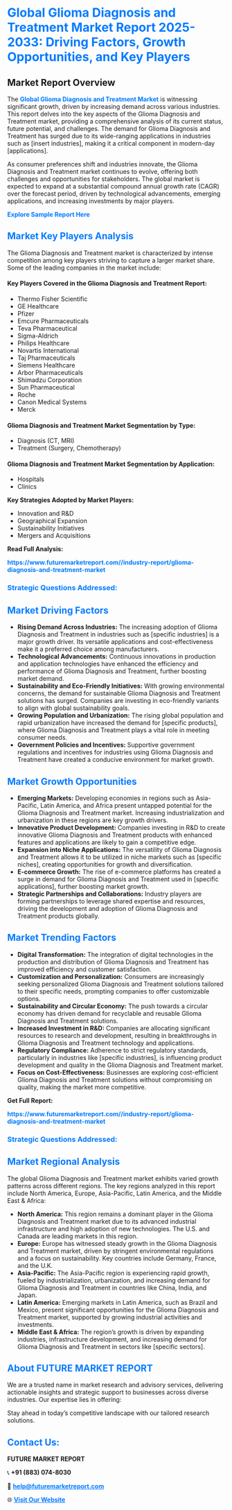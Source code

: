 <h1 style="color: #007BFF;">Global Glioma Diagnosis and Treatment Market Report 2025-2033: Driving Factors, Growth Opportunities, and Key Players</h1>

<section id="overview">
<h2>Market Report Overview</h2>
<p>The <a href="https://www.futuremarketreport.com//industry-report/glioma-diagnosis-and-treatment-market" style="color: #007BFF; text-decoration: none;"><strong>Global Glioma Diagnosis and Treatment Market</strong></a> is witnessing significant growth, driven by increasing demand across various industries. This report delves into the key aspects of the Glioma Diagnosis and Treatment market, providing a comprehensive analysis of its current status, future potential, and challenges. The demand for Glioma Diagnosis and Treatment has surged due to its wide-ranging applications in industries such as [insert industries], making it a critical component in modern-day [applications].</p>
<p>As consumer preferences shift and industries innovate, the Glioma Diagnosis and Treatment market continues to evolve, offering both challenges and opportunities for stakeholders. The global market is expected to expand at a substantial compound annual growth rate (CAGR) over the forecast period, driven by technological advancements, emerging applications, and increasing investments by major players.</p>
</section>

<section id="overview">
<p><a href="https://www.futuremarketreport.com//request-sample/reportId=77012" style="color: #007BFF; text-decoration: none;"><strong>Explore Sample Report Here</strong></a></p>
</section>

<section id="key-players">
<h2 style="color: #007BFF;">Market Key Players Analysis</h2>
<p>The Glioma Diagnosis and Treatment market is characterized by intense competition among key players striving to capture a larger market share. Some of the leading companies in the market include:</p>
<h4>Key Players Covered in the Glioma Diagnosis and Treatment Report:</h4>
<ul><li>Thermo Fisher Scientific</li><li>GE Healthcare</li><li>Pfizer</li><li>Emcure Pharmaceuticals</li><li>Teva Pharmaceutical</li><li>Sigma-Aldrich</li><li>Philips Healthcare</li><li>Novartis International</li><li>Taj Pharmaceuticals</li><li>Siemens Healthcare</li><li>Arbor Pharmaceuticals</li><li>Shimadzu Corporation</li><li>Sun Pharmaceutical</li><li>Roche</li><li>Canon Medical Systems</li><li>Merck</li></ul>
<h4>Glioma Diagnosis and Treatment Market Segmentation by Type:</h4>
<ul><li>Diagnosis (CT, MRI)</li><li>Treatment (Surgery, Chemotherapy)</li></ul>

<h4>Glioma Diagnosis and Treatment Market Segmentation by Application:</h4>
<ul><li>Hospitals</li><li>Clinics</li></ul>
<p><strong>Key Strategies Adopted by Market Players:</strong></p>
<ul>
<li>Innovation and R&D</li>
<li>Geographical Expansion</li>
<li>Sustainability Initiatives</li>
<li>Mergers and Acquisitions</li>
</ul>
</section>

<section>
<p><strong>Read Full Analysis: </strong></p><a href="https://www.futuremarketreport.com//industry-report/glioma-diagnosis-and-treatment-market" style="color: #007BFF; text-decoration: none;"><strong>https://www.futuremarketreport.com//industry-report/glioma-diagnosis-and-treatment-market</strong></a>
<h3 style="color: #007BFF;">Strategic Questions Addressed:</h3>
</section>

<section id="driving-factors">
<h2 style="color: #007BFF;">Market Driving Factors</h2>
<ul>
<li><strong>Rising Demand Across Industries:</strong> The increasing adoption of Glioma Diagnosis and Treatment in industries such as [specific industries] is a major growth driver. Its versatile applications and cost-effectiveness make it a preferred choice among manufacturers.</li>
<li><strong>Technological Advancements:</strong> Continuous innovations in production and application technologies have enhanced the efficiency and performance of Glioma Diagnosis and Treatment, further boosting market demand.</li>
<li><strong>Sustainability and Eco-Friendly Initiatives:</strong> With growing environmental concerns, the demand for sustainable Glioma Diagnosis and Treatment solutions has surged. Companies are investing in eco-friendly variants to align with global sustainability goals.</li>
<li><strong>Growing Population and Urbanization:</strong> The rising global population and rapid urbanization have increased the demand for [specific products], where Glioma Diagnosis and Treatment plays a vital role in meeting consumer needs.</li>
<li><strong>Government Policies and Incentives:</strong> Supportive government regulations and incentives for industries using Glioma Diagnosis and Treatment have created a conducive environment for market growth.</li>
</ul>
</section>

<section id="growth-opportunities">
<h2 style="color: #007BFF;">Market Growth Opportunities</h2>
<ul>
<li><strong>Emerging Markets:</strong> Developing economies in regions such as Asia-Pacific, Latin America, and Africa present untapped potential for the Glioma Diagnosis and Treatment market. Increasing industrialization and urbanization in these regions are key growth drivers.</li>
<li><strong>Innovative Product Development:</strong> Companies investing in R&D to create innovative Glioma Diagnosis and Treatment products with enhanced features and applications are likely to gain a competitive edge.</li>
<li><strong>Expansion into Niche Applications:</strong> The versatility of Glioma Diagnosis and Treatment allows it to be utilized in niche markets such as [specific niches], creating opportunities for growth and diversification.</li>
<li><strong>E-commerce Growth:</strong> The rise of e-commerce platforms has created a surge in demand for Glioma Diagnosis and Treatment used in [specific applications], further boosting market growth.</li>
<li><strong>Strategic Partnerships and Collaborations:</strong> Industry players are forming partnerships to leverage shared expertise and resources, driving the development and adoption of Glioma Diagnosis and Treatment products globally.</li>
</ul>
</section>

<section id="trending-factors">
<h2 style="color: #007BFF;">Market Trending Factors</h2>
<ul>
<li><strong>Digital Transformation:</strong> The integration of digital technologies in the production and distribution of Glioma Diagnosis and Treatment has improved efficiency and customer satisfaction.</li>
<li><strong>Customization and Personalization:</strong> Consumers are increasingly seeking personalized Glioma Diagnosis and Treatment solutions tailored to their specific needs, prompting companies to offer customizable options.</li>
<li><strong>Sustainability and Circular Economy:</strong> The push towards a circular economy has driven demand for recyclable and reusable Glioma Diagnosis and Treatment solutions.</li>
<li><strong>Increased Investment in R&D:</strong> Companies are allocating significant resources to research and development, resulting in breakthroughs in Glioma Diagnosis and Treatment technology and applications.</li>
<li><strong>Regulatory Compliance:</strong> Adherence to strict regulatory standards, particularly in industries like [specific industries], is influencing product development and quality in the Glioma Diagnosis and Treatment market.</li>
<li><strong>Focus on Cost-Effectiveness:</strong> Businesses are exploring cost-efficient Glioma Diagnosis and Treatment solutions without compromising on quality, making the market more competitive.</li>
</ul>
</section>

<section>
<p><strong>Get Full Report: </strong></p><a href="https://www.futuremarketreport.com//industry-report/glioma-diagnosis-and-treatment-market" style="color: #007BFF; text-decoration: none;"><strong>https://www.futuremarketreport.com//industry-report/glioma-diagnosis-and-treatment-market</strong></a>
<h3 style="color: #007BFF;">Strategic Questions Addressed:</h3>
</section>


<section id="regional-analysis">
<h2 style="color: #007BFF;">Market Regional Analysis</h2>
<p>The global Glioma Diagnosis and Treatment market exhibits varied growth patterns across different regions. The key regions analyzed in this report include North America, Europe, Asia-Pacific, Latin America, and the Middle East & Africa:</p>
<ul>
<li><strong>North America:</strong> This region remains a dominant player in the Glioma Diagnosis and Treatment market due to its advanced industrial infrastructure and high adoption of new technologies. The U.S. and Canada are leading markets in this region.</li>
<li><strong>Europe:</strong> Europe has witnessed steady growth in the Glioma Diagnosis and Treatment market, driven by stringent environmental regulations and a focus on sustainability. Key countries include Germany, France, and the U.K.</li>
<li><strong>Asia-Pacific:</strong> The Asia-Pacific region is experiencing rapid growth, fueled by industrialization, urbanization, and increasing demand for Glioma Diagnosis and Treatment in countries like China, India, and Japan.</li>
<li><strong>Latin America:</strong> Emerging markets in Latin America, such as Brazil and Mexico, present significant opportunities for the Glioma Diagnosis and Treatment market, supported by growing industrial activities and investments.</li>
<li><strong>Middle East & Africa:</strong> The region’s growth is driven by expanding industries, infrastructure development, and increasing demand for Glioma Diagnosis and Treatment in sectors like [specific sectors].</li>
</ul>
</section>

<footer>
<h2 style="color: #007BFF;">About FUTURE MARKET REPORT</h2>
<p>We are a trusted name in market research and advisory services, delivering actionable insights and strategic support to businesses across diverse industries. Our expertise lies in offering:</p>

<p>Stay ahead in today’s competitive landscape with our tailored research solutions.</p>

<h2 style="color: #007BFF;">Contact Us:</h2>
<p><strong>FUTURE MARKET REPORT</strong></p>
<p>📞 <strong>+91 (883) 074-8030</strong></p>
<p>📧 <strong><a href="mailto:help@futuremarketreport.com" style="color: #007BFF;">help@futuremarketreport.com</a></strong></p>
<p>🌐 <strong><a href="https://www.futuremarketreport.com/" style="color: #007BFF;">Visit Our Website</a></strong></p>
</footer>